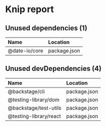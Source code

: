 # Knip report

## Unused dependencies (1)

| Name          | Location     |
|:--------------|:-------------|
| @date-io/core | package.json |

## Unused devDependencies (4)

| Name                   | Location     |
|:-----------------------|:-------------|
| @backstage/cli         | package.json |
| @testing-library/dom   | package.json |
| @backstage/test-utils  | package.json |
| @testing-library/react | package.json |

